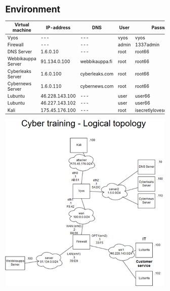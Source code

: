 # Environment

|Virtual machine|IP-address|DNS|User|Passwd|User2|Passwd2|WPUser|WPPasswd|
|---|---|---|---|---|---|---|---|---|
|Vyos|---|---|vyos|vyos|---|---|---|---|
|Firewall|---|---|admin|1337admin|---|---|---|---|
|DNS Server|1.6.0.10|---|root|root66|---|---|---|---|
|Webbikauppa Server|91.134.0.100|webbikauppa.fi|root|root66|user|user66|root|root66|
|Cyberleaks Server|1.6.0.100|cyberleaks.com|root|root66|user|user66|root|root66|
|Cybernews Server|1.6.0.110|cybernews.com|root|root66|user|user66|root|root66|
|Lubuntu|46.228.143.100|---|user|user66|---|---|---|---|
|Lubuntu|46.227.143.102|---|user|user66|---|---|---|---|
|Kali|175.45.176.100|---|root|isecretlylovesouthkorea|---|---|---|---|


![Topology](images/topologia9.jpg)
